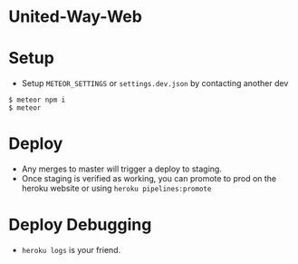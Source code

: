 # United-Way-Web 

# Setup

- Setup `METEOR_SETTINGS` or `settings.dev.json` by contacting another dev

```
$ meteor npm i
$ meteor
```

# Deploy

- Any merges to master will trigger a deploy to staging. 
- Once staging is verified as working, you can promote to prod on the heroku website or using `heroku pipelines:promote`

# Deploy Debugging

- `heroku logs` is your friend.
